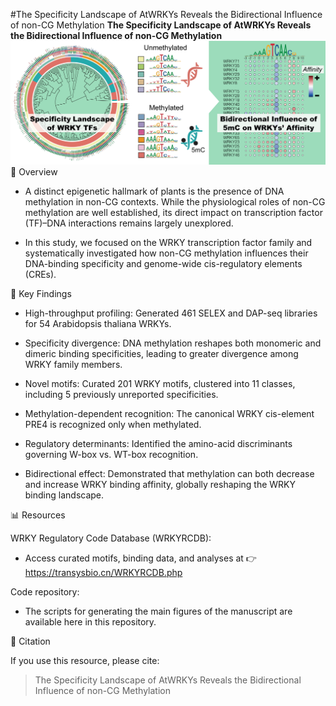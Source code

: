 #The Specificity Landscape of AtWRKYs Reveals the Bidirectional Influence of non-CG Methylation
**The Specificity Landscape of AtWRKYs Reveals the Bidirectional Influence of non-CG Methylation**
![image](https://github.com/Jiang-Bio/WRKY_RCDB/blob/master/graphical_abstract.png)
📖 Overview

- A distinct epigenetic hallmark of plants is the presence of DNA methylation in non-CG contexts. While the physiological roles of non-CG methylation are well established, its direct impact on transcription factor (TF)–DNA interactions remains largely unexplored.

- In this study, we focused on the WRKY transcription factor family and systematically investigated how non-CG methylation influences their DNA-binding specificity and genome-wide cis-regulatory elements (CREs).

🔬 Key Findings

- High-throughput profiling: Generated 461 SELEX and DAP-seq libraries for 54 Arabidopsis thaliana WRKYs.

- Specificity divergence: DNA methylation reshapes both monomeric and dimeric binding specificities, leading to greater divergence among WRKY family members.

- Novel motifs: Curated 201 WRKY motifs, clustered into 11 classes, including 5 previously unreported specificities.

- Methylation-dependent recognition: The canonical WRKY cis-element PRE4 is recognized only when methylated.

- Regulatory determinants: Identified the amino-acid discriminants governing W-box vs. WT-box recognition.

- Bidirectional effect: Demonstrated that methylation can both decrease and increase WRKY binding affinity, globally reshaping the WRKY binding landscape.

📊 Resources

WRKY Regulatory Code Database (WRKYRCDB):
- Access curated motifs, binding data, and analyses at 👉 https://transysbio.cn/WRKYRCDB.php

Code repository:
- The scripts for generating the main figures of the manuscript are available here in this repository.

📌 Citation

If you use this resource, please cite:

>The Specificity Landscape of AtWRKYs Reveals the Bidirectional Influence of non-CG Methylation


